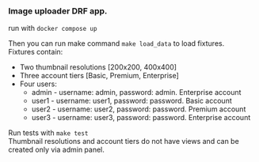 ### Image uploader DRF app.

run with `docker compose up`

Then you can run make command `make load_data` to load fixtures.  
Fixtures contain:
 - Two thumbnail resolutions [200x200, 400x400]
 - Three account tiers [Basic, Premium, Enterprise]
 - Four users:
    - admin - username: admin, password: admin. Enterprise account
    - user1 - username: user1, password: password. Basic account
    - user2 - username: user2, password: password. Premium account
    - user3 - username: user3, password: password. Enterprise account
  
Run tests with `make test`  
Thumbnail resolutions and account tiers do not have views and can be created only via admin panel.